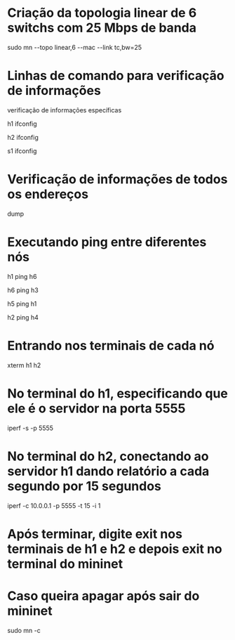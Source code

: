 # Criação da topologia linear de 6 switchs com 25 Mbps de banda
sudo mn --topo linear,6 --mac --link tc,bw=25



# Linhas de comando para verificação de informações
verificação de informações específicas

h1 ifconfig

h2 ifconfig

s1 ifconfig

# Verificação de informações de todos os endereços
dump



# Executando ping entre diferentes nós
h1 ping h6

h6 ping h3

h5 ping h1

h2 ping h4


# Entrando nos terminais de cada nó
xterm h1 h2



# No terminal do h1, especificando que ele é o servidor na porta 5555
iperf -s -p 5555



# No terminal do h2, conectando ao servidor h1 dando relatório a cada segundo por 15 segundos
iperf -c 10.0.0.1 -p 5555 -t 15 -i 1

# Após terminar, digite exit nos terminais de h1 e h2 e depois exit no terminal do mininet

# Caso queira apagar após sair do mininet
sudo mn -c




